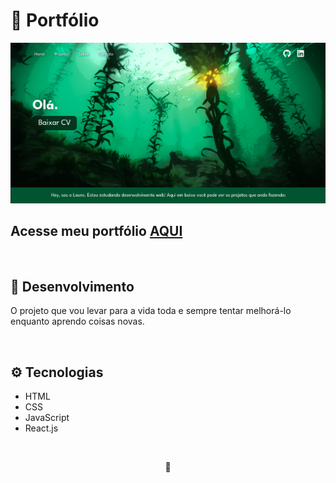 # 🐙 Portfólio

![Preview Portfolio](./imgs/Desktop-Preview.png)

## Acesse meu portfólio <a href="https://lauropera.github.io/">AQUI</a>

<br />

## 📡 Desenvolvimento

O projeto que vou levar para a vida toda e sempre tentar melhorá-lo enquanto aprendo coisas novas.

<br />

## ⚙️ Tecnologias

* HTML
* CSS
* JavaScript
* React.js

<br />

<div>
  <p align="center">🍐</p>
</div>
